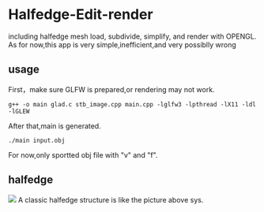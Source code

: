 # Halfedge-Edit-render
including halfedge mesh load, subdivide, simplify, and render with OPENGL.
As for now,this app is very simple,inefficient,and very possiblly wrong

usage
-
First，make sure GLFW is prepared,or rendering may not work.
```
g++ -o main glad.c stb_image.cpp main.cpp -lglfw3 -lpthread -lX11 -ldl -lGLEW
```
After that,main is generated.
```
./main input.obj
```
For now,only sportted obj file with "v" and "f".

halfedge
-
![](https://github.com/quieoo/Halfedge-Mesh-Editor/blob/master/halfedge.png)
A classic halfedge structure is like the picture above sys.
